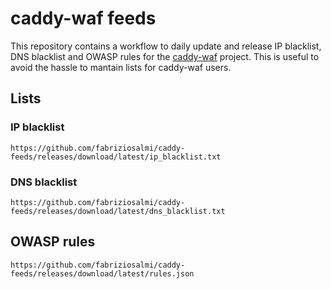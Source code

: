 # caddy-waf feeds

This repository contains a workflow to daily update and release IP blacklist, DNS blacklist and OWASP rules for the [caddy-waf](https://github.com/fabriziosalmi/caddy-waf) project. This is useful to avoid the hassle to mantain lists for caddy-waf users.

## Lists

### IP blacklist

```
https://github.com/fabriziosalmi/caddy-feeds/releases/download/latest/ip_blacklist.txt
```


### DNS blacklist

```
https://github.com/fabriziosalmi/caddy-feeds/releases/download/latest/dns_blacklist.txt
```

## OWASP rules

```
https://github.com/fabriziosalmi/caddy-feeds/releases/download/latest/rules.json
```
